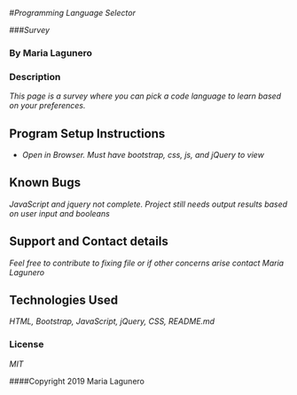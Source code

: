 #_Programming Language Selector_

###_Survey_

### By Maria Lagunero

### Description

_This page is a survey where you can pick a code language to learn based on your preferences._


## Program Setup Instructions

* _Open in Browser. Must have bootstrap, css, js, and jQuery to view_


## Known Bugs

_JavaScript and jquery not complete. Project still needs output results based on user input and booleans_

## Support and Contact details

_Feel free to contribute to fixing file or if other concerns arise contact Maria Lagunero_

## Technologies Used

_HTML, Bootstrap, JavaScript, jQuery, CSS, README.md_

### License

*MIT*

####Copyright 2019 Maria Lagunero
